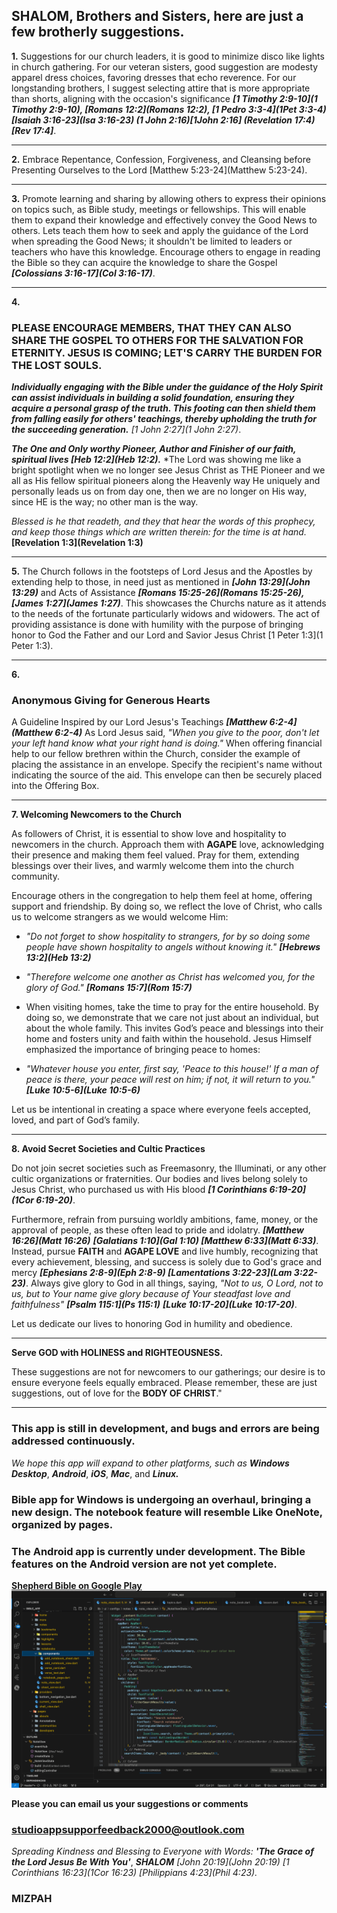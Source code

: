 


## SHALOM, Brothers and Sisters, here are just a few brotherly suggestions.


**1.** Suggestions for our church leaders, it is good to minimize disco like lights in church gathering. For our veteran sisters, good suggestion are modesty apparel dress choices, favoring dresses that echo reverence. For our longstanding brothers, I suggest selecting attire that is more appropriate than shorts, aligning with the occasion's significance ***[1 Timothy 2:9-10](1 Timothy 2:9-10), [Romans 12:2](Romans 12:2), [1 Pedro 3:3-4](1Pet 3:3-4) [Isaiah 3:16-23](Isa 3:16-23) (1 John 2:16)[1John 2:16] (Revelation 17:4)[Rev 17:4]***.

---

**2.** 
Embrace Repentance, Confession, Forgiveness, and Cleansing before Presenting Ourselves to the Lord [Matthew 5:23-24](Matthew 5:23-24).

---

**3.**
Promote learning and sharing by allowing others to express their opinions on topics such, as Bible study, meetings or fellowships. This will enable them to expand their knowledge and effectively convey the Good News to others. Lets teach them how to seek and apply the guidance of the Lord when spreading the Good News; it shouldn't be limited to leaders or teachers who have this knowledge. Encourage others to engage in reading the Bible so they can acquire the knowledge to share the Gospel ***[Colossians 3:16-17](Col 3:16-17)***.

---

**4.**
### PLEASE ENCOURAGE MEMBERS, THAT THEY CAN ALSO SHARE THE GOSPEL TO OTHERS FOR THE SALVATION FOR ETERNITY. JESUS IS COMING; LET'S CARRY THE BURDEN FOR THE LOST SOULS.


***Individually engaging with the Bible under the guidance of the Holy Spirit can assist individuals in building a solid foundation, ensuring they acquire a personal grasp of the truth. This footing can then shield them from falling easily for others' teachings, thereby upholding the truth for the succeeding generation.*** *[1 John 2:27](1 John 2:27)*.


***The One and Only worthy Pioneer, Author and Finisher of our faith, spiritual lives [Heb 12:2](Heb 12:2).*** 
*The Lord was showing me like a bright spotlight when we no longer see Jesus Christ as THE Pioneer and we all as His fellow spiritual pioneers along the Heavenly way He uniquely and personally leads us on from day one, then we are no longer on His way, since HE is the way; no other man is the way.



*Blessed is he that readeth, and they that hear the words of this prophecy, and keep those things which are written therein: for the time is at hand.* **[Revelation 1:3](Revelation 1:3)**

---

**5.**
The Church follows in the footsteps of Lord Jesus and the Apostles by extending help to those, in need just as mentioned in ***[John 13:29](John 13:29)*** and Acts of Assistance ***[Romans 15:25-26](Romans 15:25-26), [James 1:27](James 1:27)***. This showcases the Churchs nature as it attends to the needs of the fortunate particularly widows and widowers. The act of providing assistance is done with humility with the purpose of bringing honor to God the Father and our Lord and Savior Jesus Christ [1 Peter 1:3](1 Peter 1:3). 

---

**6.**
### Anonymous Giving for Generous Hearts
A Guideline Inspired by our Lord Jesus's Teachings ***[Matthew 6:2-4](Matthew 6:2-4)***
As Lord Jesus said, *"When you give to the poor, don't let your left hand know what your right hand is doing."* When offering financial help to our fellow brethren within the Church, consider the example of placing the assistance in an envelope. Specify the recipient's name without indicating the source of the aid. This envelope can then be securely placed into the Offering Box.

---

**7. Welcoming Newcomers to the Church**  

As followers of Christ, it is essential to show love and hospitality to newcomers in the church. Approach them with **AGAPE** love, acknowledging their presence and making them feel valued. Pray for them, extending blessings over their lives, and warmly welcome them into the church community.  

Encourage others in the congregation to help them feel at home, offering support and friendship. By doing so, we reflect the love of Christ, who calls us to welcome strangers as we would welcome Him:  
- *"Do not forget to show hospitality to strangers, for by so doing some people have shown hospitality to angels without knowing it."* ***[Hebrews 13:2](Heb 13:2)***  
- *"Therefore welcome one another as Christ has welcomed you, for the glory of God."* ***[Romans 15:7](Rom 15:7)***
  
- When visiting homes, take the time to pray for the entire household. By doing so, we demonstrate that we care not just about an individual, but about the whole family. This invites God’s peace and blessings into their home and fosters unity and faith within the household. Jesus Himself emphasized the importance of bringing peace to homes:  
- *"Whatever house you enter, first say, 'Peace to this house!' If a man of peace is there, your peace will rest on him; if not, it will return to you."* ***[Luke 10:5-6](Luke 10:5-6)***  

Let us be intentional in creating a space where everyone feels accepted, loved, and part of God’s family.  

---

**8. Avoid Secret Societies and Cultic Practices**  

Do not join secret societies such as Freemasonry, the Illuminati, or any other cultic organizations or fraternities. Our bodies and lives belong solely to Jesus Christ, who purchased us with His blood ***[1 Corinthians 6:19-20](1Cor 6:19-20)***.  

Furthermore, refrain from pursuing worldly ambitions, fame, money, or the approval of people, as these often lead to pride and idolatry. ***[Matthew 16:26](Matt 16:26)*** ***[Galatians 1:10](Gal 1:10) [Matthew 6:33](Matt 6:33)***. Instead,  pursue **FAITH** and **AGAPE LOVE** and live humbly, recognizing that every achievement, blessing, and success is solely due to God's grace and mercy ***[Ephesians 2:8-9](Eph 2:8-9) [Lamentations 3:22-23](Lam 3:22-23)***. Always give glory to God in all things, saying, *"Not to us, O Lord, not to us, but to Your name give glory because of Your steadfast love and faithfulness"* ***[Psalm 115:1](Ps 115:1)*** ***[Luke 10:17-20](Luke 10:17-20)***.  

Let us dedicate our lives to honoring God in humility and obedience.

---

**Serve GOD with HOLINESS and RIGHTEOUSNESS.**


These suggestions are not for newcomers to our gatherings; our desire is to ensure everyone feels equally embraced. Please remember, these are just suggestions, out of love for the **BODY OF CHRIST**." 

---

### This app is still in development, and bugs and errors are being addressed continuously.

*We hope this app will expand to other platforms, such as* ***Windows Desktop***, ***Android***, ***iOS***, ***Mac***, and ***Linux.***




### Bible app for Windows is undergoing an overhaul, bringing a new design. The notebook feature will resemble Like OneNote, organized by pages.


<!-- ### Mac and iOS app is under development.
![Developing for Mac and iOS](https://github.com/nextcodelab/data-base-server/blob/main/host_data/bible/images/screenshot_mac.png?raw=true) -->



### The Android app is currently under development. The Bible features on the Android version are not yet complete.
**[Shepherd Bible on Google Play](https://play.google.com/store/apps/details?id=com.nxtccode.biblenotebook)**  
![Developing for Android](https://github.com/nextcodelab/data-base-server/blob/main/host_data/bible/images/screenshot_vs_code.png?raw=true)


**Please you can email us your suggestions or comments**
### studioappsupporfeedback2000@outlook.com 
*Spreading Kindness and Blessing to Everyone with Words:* ***'The Grace of the Lord Jesus Be With You'***, ***SHALOM*** *[John 20:19](John 20:19) [1 Corinthians 16:23](1Cor 16:23) [Philippians 4:23](Phil 4:23).*

### MIZPAH










